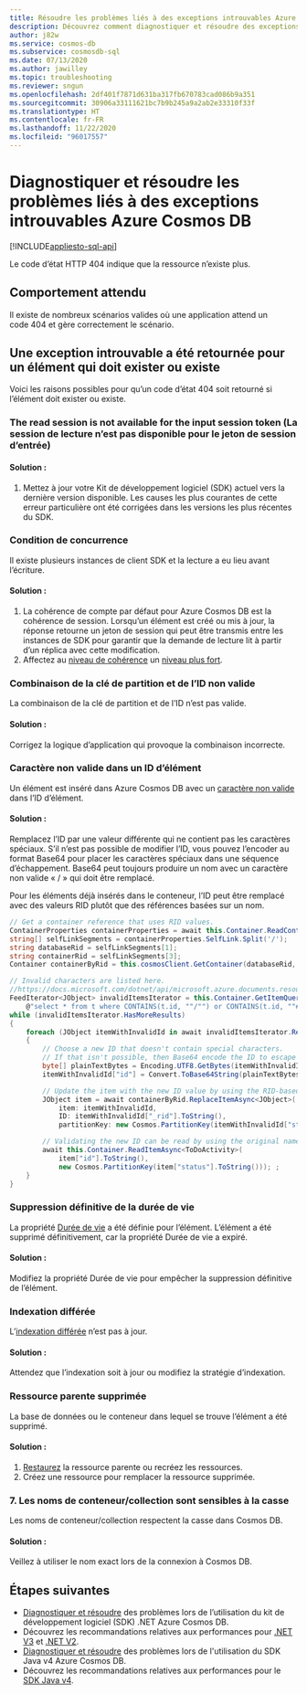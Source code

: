 ```yaml
---
title: Résoudre les problèmes liés à des exceptions introuvables Azure Cosmos DB
description: Découvrez comment diagnostiquer et résoudre des exceptions introuvables.
author: j82w
ms.service: cosmos-db
ms.subservice: cosmosdb-sql
ms.date: 07/13/2020
ms.author: jawilley
ms.topic: troubleshooting
ms.reviewer: sngun
ms.openlocfilehash: 2df401f7871d631ba317fb670783cad086b9a351
ms.sourcegitcommit: 30906a33111621bc7b9b245a9a2ab2e33310f33f
ms.translationtype: HT
ms.contentlocale: fr-FR
ms.lasthandoff: 11/22/2020
ms.locfileid: "96017557"
---
```

# <a name="diagnose-and-troubleshoot-azure-cosmos-db-not-found-exceptions"></a>Diagnostiquer et résoudre les problèmes liés à des exceptions introuvables Azure Cosmos DB
[!INCLUDE[appliesto-sql-api](includes/appliesto-sql-api.md)]

Le code d’état HTTP 404 indique que la ressource n’existe plus.

## <a name="expected-behavior"></a>Comportement attendu
Il existe de nombreux scénarios valides où une application attend un code 404 et gère correctement le scénario.

## <a name="a-not-found-exception-was-returned-for-an-item-that-should-exist-or-does-exist"></a>Une exception introuvable a été retournée pour un élément qui doit exister ou existe
Voici les raisons possibles pour qu’un code d’état 404 soit retourné si l’élément doit exister ou existe.

### <a name="the-read-session-is-not-available-for-the-input-session-token"></a>The read session is not available for the input session token (La session de lecture n’est pas disponible pour le jeton de session d’entrée)

#### <a name="solution"></a>Solution :
1. Mettez à jour votre Kit de développement logiciel (SDK) actuel vers la dernière version disponible. Les causes les plus courantes de cette erreur particulière ont été corrigées dans les versions les plus récentes du SDK.

### <a name="race-condition"></a>Condition de concurrence
Il existe plusieurs instances de client SDK et la lecture a eu lieu avant l’écriture.

#### <a name="solution"></a>Solution :
1. La cohérence de compte par défaut pour Azure Cosmos DB est la cohérence de session. Lorsqu’un élément est créé ou mis à jour, la réponse retourne un jeton de session qui peut être transmis entre les instances de SDK pour garantir que la demande de lecture lit à partir d’un réplica avec cette modification.
1. Affectez au [niveau de cohérence](./consistency-levels.md) un [niveau plus fort](./consistency-levels.md).

### <a name="invalid-partition-key-and-id-combination"></a>Combinaison de la clé de partition et de l’ID non valide
La combinaison de la clé de partition et de l’ID n’est pas valide.

#### <a name="solution"></a>Solution :
Corrigez la logique d’application qui provoque la combinaison incorrecte. 

### <a name="invalid-character-in-an-item-id"></a>Caractère non valide dans un ID d’élément
Un élément est inséré dans Azure Cosmos DB avec un [caractère non valide](/dotnet/api/microsoft.azure.documents.resource.id?preserve-view=true&view=azure-dotnet#remarks) dans l’ID d’élément.

#### <a name="solution"></a>Solution :
Remplacez l’ID par une valeur différente qui ne contient pas les caractères spéciaux. S’il n’est pas possible de modifier l’ID, vous pouvez l’encoder au format Base64 pour placer les caractères spéciaux dans une séquence d’échappement. Base64 peut toujours produire un nom avec un caractère non valide « / » qui doit être remplacé.

Pour les éléments déjà insérés dans le conteneur, l’ID peut être remplacé avec des valeurs RID plutôt que des références basées sur un nom.
```c#
// Get a container reference that uses RID values.
ContainerProperties containerProperties = await this.Container.ReadContainerAsync();
string[] selfLinkSegments = containerProperties.SelfLink.Split('/');
string databaseRid = selfLinkSegments[1];
string containerRid = selfLinkSegments[3];
Container containerByRid = this.cosmosClient.GetContainer(databaseRid, containerRid);

// Invalid characters are listed here.
//https://docs.microsoft.com/dotnet/api/microsoft.azure.documents.resource.id?view=azure-dotnet&preserve-view=true#remarks
FeedIterator<JObject> invalidItemsIterator = this.Container.GetItemQueryIterator<JObject>(
    @"select * from t where CONTAINS(t.id, ""/"") or CONTAINS(t.id, ""#"") or CONTAINS(t.id, ""?"") or CONTAINS(t.id, ""\\"") ");
while (invalidItemsIterator.HasMoreResults)
{
    foreach (JObject itemWithInvalidId in await invalidItemsIterator.ReadNextAsync())
    {
        // Choose a new ID that doesn't contain special characters.
        // If that isn't possible, then Base64 encode the ID to escape the special characters.
        byte[] plainTextBytes = Encoding.UTF8.GetBytes(itemWithInvalidId["id"].ToString());
        itemWithInvalidId["id"] = Convert.ToBase64String(plainTextBytes).Replace('/', '!');

        // Update the item with the new ID value by using the RID-based container reference.
        JObject item = await containerByRid.ReplaceItemAsync<JObject>(
            item: itemWithInvalidId,
            ID: itemWithInvalidId["_rid"].ToString(),
            partitionKey: new Cosmos.PartitionKey(itemWithInvalidId["status"].ToString()));

        // Validating the new ID can be read by using the original name-based container reference.
        await this.Container.ReadItemAsync<ToDoActivity>(
            item["id"].ToString(),
            new Cosmos.PartitionKey(item["status"].ToString())); ;
    }
}
```

### <a name="time-to-live-purge"></a>Suppression définitive de la durée de vie
La propriété [Durée de vie](./time-to-live.md) a été définie pour l’élément. L’élément a été supprimé définitivement, car la propriété Durée de vie a expiré.

#### <a name="solution"></a>Solution :
Modifiez la propriété Durée de vie pour empêcher la suppression définitive de l’élément.

### <a name="lazy-indexing"></a>Indexation différée
L’[indexation différée](index-policy.md#indexing-mode) n’est pas à jour.

#### <a name="solution"></a>Solution :
Attendez que l’indexation soit à jour ou modifiez la stratégie d’indexation.

### <a name="parent-resource-deleted"></a>Ressource parente supprimée
La base de données ou le conteneur dans lequel se trouve l’élément a été supprimé.

#### <a name="solution"></a>Solution :
1. [Restaurez](./online-backup-and-restore.md#request-data-restore-from-a-backup) la ressource parente ou recréez les ressources.
1. Créez une ressource pour remplacer la ressource supprimée.

### <a name="7-containercollection-names-are-case-sensitive"></a>7. Les noms de conteneur/collection sont sensibles à la casse
Les noms de conteneur/collection respectent la casse dans Cosmos DB.

#### <a name="solution"></a>Solution :
Veillez à utiliser le nom exact lors de la connexion à Cosmos DB.

## <a name="next-steps"></a>Étapes suivantes
* [Diagnostiquer et résoudre](troubleshoot-dot-net-sdk.md) des problèmes lors de l’utilisation du kit de développement logiciel (SDK) .NET Azure Cosmos DB.
* Découvrez les recommandations relatives aux performances pour [.NET V3](performance-tips-dotnet-sdk-v3-sql.md) et [.NET V2](performance-tips.md).
* [Diagnostiquer et résoudre](troubleshoot-java-sdk-v4-sql.md) des problèmes lors de l'utilisation du SDK Java v4 Azure Cosmos DB.
* Découvrez les recommandations relatives aux performances pour le [SDK Java v4](performance-tips-java-sdk-v4-sql.md).
